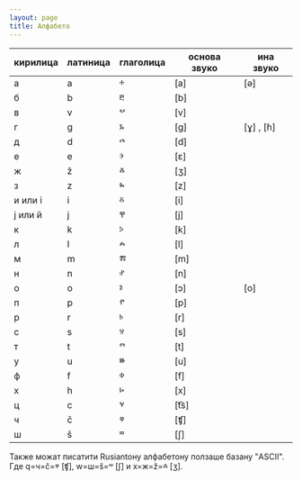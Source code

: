 ```yaml
---
layout: page
title: Алфабето
---
```


| кирилица | латиница | глаголица  | основа звуко | ина звуко |
|----------|----------|-----------|--------------|-----------|
| а        |   a       |    ⰰ       | [a]          |     [ə]      |
| б        |    b      |     ⰱ      |    [b]          |           |
| в        |    v      |      ⰲ     |       [v]       |           |
| г        |     g     |    ⰳ       |      [g]        |    [ɣ] ,  [ɦ]   |
| д        |    d      |     ⰴ      |      [d]        |           |
| е        |     e     |     ⰵ      |       [ɛ]       |           |
| ж        |     ž     |     ⰶ      |       [ʒ]       |           |
| з        |     z     |      ⰸ     |       [z]       |           |
| и или і |     i     |     ⰻ      |       [i]       |           |
| ј или й |    j      |     ⰹ      |      [j]        |           |
| к        |      k   |       ⰽ     |      [k]        |           |
| л        |     l    |     ⰾ      |       [l]       |           |
| м        |    m      |      ⰿ     |      [m]        |           |
| н        |     n     |      ⱀ     |       [n]       |           |
| о        |     o     |     ⱁ      |       [ɔ]      |     [о]      |
| п        |     p     |     ⱂ      |       [p]       |           |
| р        |     r     |     ⱃ      |      [r]        |           |
| с        |     s     |     ⱄ      |       [s]       |           |
| т        |     t     |     ⱅ      |       [t]       |           |
| у        |     u     |     ⱆ      |       [u]       |           |
| ф        |     f     |     ⱇ      |       [f]       |           |
| х        |     h     |     ⱈ      |      [x]        |           |
| ц        |     c     |     ⱌ      |      [t͡s]        |           |
| ч        |     č     |     ⱍ      |       [ʧ]       |           |
| ш        |     š     |     ⱎ      |       [ʃ]      |           |

Также можат писатити Rusiantoну алфабетону ползаше базану "ASCII". Где q=ч=č=ⱍ [ʧ], w=ш=š=ⱎ [ʃ] и x=ж=ž=ⰶ [ʒ].
